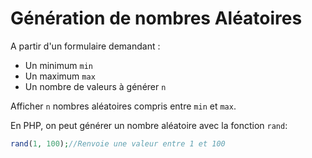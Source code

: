 # Génération de nombres Aléatoires

A partir d'un formulaire demandant :

- Un minimum `min`
- Un maximum `max`
- Un nombre de valeurs à générer `n`

Afficher `n` nombres aléatoires compris entre `min` et `max`.

En PHP, on peut générer un nombre aléatoire avec la fonction `rand`:

```php
rand(1, 100);//Renvoie une valeur entre 1 et 100
```
